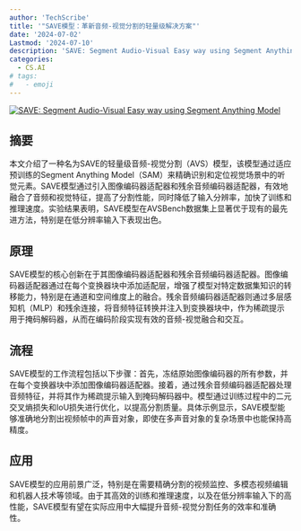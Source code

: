 ```yaml
---
author: 'TechScribe'
title: '"SAVE模型：革新音频-视觉分割的轻量级解决方案"'
date: '2024-07-02'
Lastmod: '2024-07-10'
description: 'SAVE: Segment Audio-Visual Easy way using Segment Anything Model'
categories:
  - CS.AI
# tags:
#   - emoji
---
```


[![SAVE: Segment Audio-Visual Easy way using Segment Anything Model](https://arxiv-research-1301205113.cos.ap-guangzhou.myqcloud.com/images/2407.02004v2.pdf_0.jpg)](https://arxiv.org/abs/2407.02004v2)

## 摘要

本文介绍了一种名为SAVE的轻量级音频-视觉分割（AVS）模型，该模型通过适应预训练的Segment Anything Model（SAM）来精确识别和定位视觉场景中的听觉元素。SAVE模型通过引入图像编码器适配器和残余音频编码器适配器，有效地融合了音频和视觉特征，提高了分割性能，同时降低了输入分辨率，加快了训练和推理速度。实验结果表明，SAVE模型在AVSBench数据集上显著优于现有的最先进方法，特别是在低分辨率输入下表现出色。<!--more-->

## 原理

SAVE模型的核心创新在于其图像编码器适配器和残余音频编码器适配器。图像编码器适配器通过在每个变换器块中添加适配层，增强了模型对特定数据集知识的转移能力，特别是在通道和空间维度上的融合。残余音频编码器适配器则通过多层感知机（MLP）和残余连接，将音频特征转换并注入到变换器块中，作为稀疏提示用于掩码解码器，从而在编码阶段实现有效的音频-视觉融合和交互。

## 流程

SAVE模型的工作流程包括以下步骤：首先，冻结原始图像编码器的所有参数，并在每个变换器块中添加图像编码器适配器。接着，通过残余音频编码器适配器处理音频特征，并将其作为稀疏提示输入到掩码解码器中。模型通过训练过程中的二元交叉熵损失和IoU损失进行优化，以提高分割质量。具体示例显示，SAVE模型能够准确地分割出视频帧中的声音对象，即使在多声音对象的复杂场景中也能保持高精度。

## 应用

SAVE模型的应用前景广泛，特别是在需要精确分割的视频监控、多模态视频编辑和机器人技术等领域。由于其高效的训练和推理速度，以及在低分辨率输入下的高性能，SAVE模型有望在实际应用中大幅提升音频-视觉分割任务的效率和准确性。